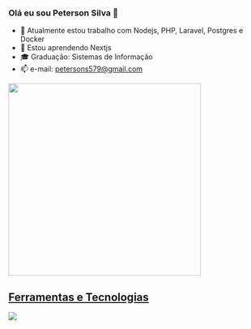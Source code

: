 ### Olá eu sou Peterson Silva 👋

- 🔭 Atualmente estou trabalho com Nodejs, PHP, Laravel, Postgres e Docker 
- 🌱 Estou aprendendo Nextjs
- 🎓 Graduação: Sistemas de Informação
- 📫 e-mail: petersons579@gmail.com

<div>
<a href="https://github.com/petersons579">
<img loading="lazy" height="380em" src="https://github-readme-stats.vercel.app/api/top-langs/?username=petersons579&layout=compact&langs_count=7&theme=dracula"/>
</div>

## Ferramentas e Tecnologias
<img src="https://cdn.jsdelivr.net/gh/devicons/devicon/icons/php/php-original.svg" />          
